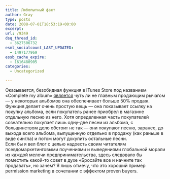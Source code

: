 ```yaml
---
title: Любопытный факт
author: Gray
type: posts
date: 2008-07-01T18:53:19+00:00
excerpt:
url: /9349
dsq_thread_id:
  - 3627506732
esml_socialcount_LAST_UPDATED:
  - 1497177969
essb_cache_expire:
  - 1616480905
categories:
  - Uncategorized

---
```








Оказывается, безобидная функция в iTunes Store под названием &#171;Complete my album&#187; <a href="http://www.tuaw.com/2008/06/30/complete-my-album-is-selling-music/" target="_blank">является</a> чуть ли не главным продающим рычагом &#8212; у некоторых альбомов она обеспечивает больше 50% продаж. Функция делает очень простую вещь &#8212; она показывает ссылку на покупку альбома, если покупатель ранее приобрел в магазине отдельную песню из него. Хотя определенная часть покупателей сознательно покупает лишь одну-две песни из альбома, с большинством дело обстоит не так &#8212; они покупают песню, заранее, до выхода всего альбома, выпущенную отдельно в продажу (как раньше в виде сингла) и потом могут докупить остальные песни.  
Если бы я вел блог с целью надоесть своим читателям псевдомаркетинговыми поучениями и выведениями глобальной морали из каждой мелочи предпринимательства, здесь следовало бы поместить какой-то совет в духе &#171;Бросайте все и начните так продавать&#187;, но зачем? Я лишь отмечу, что это хороший пример permission marketing в сочетании с эффектом proven buyers.
